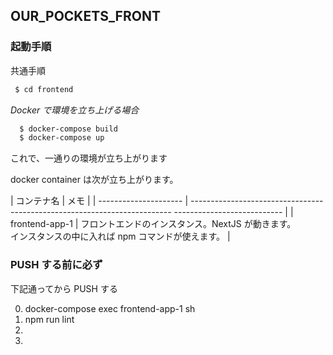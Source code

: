 ## OUR_POCKETS_FRONT

### 起動手順

共通手順

```bash
 $ cd frontend
```

_Docker で環境を立ち上げる場合_

```bash
  $ docker-compose build
  $ docker-compose up
```

これで、一通りの環境が立ち上がります

docker container は次が立ち上がります。

| コンテナ名              | メモ                                                                                                  |
| --------------------- | ------------------------------------------------------------------------- --------------------------- |
| frontend-app-1         | フロントエンドのインスタンス。NextJS が動きます。<br>インスタンスの中に入れば npm コマンドが使えます。               |

### PUSH する前に必ず

下記通ってから PUSH する

0. docker-compose exec frontend-app-1 sh
1. npm run lint
2. 
3. 
